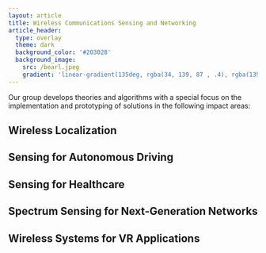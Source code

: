 ```yaml
---
layout: article
title: Wireless Communications Sensing and Networking
article_header:
  type: overlay
  theme: dark
  background_color: '#203028'
  background_image:
    src: /bearl.jpeg
    gradient: 'linear-gradient(135deg, rgba(34, 139, 87 , .4), rgba(139, 34, 139, .4))'
---
```


Our group develops theories and algorithms with a special focus on the implementation and prototyping of solutions in the following impact areas:

<h2>Wireless Localization</h2>
<h2>Sensing for Autonomous Driving</h2>
<h2>Sensing for Healthcare</h2>
<h2>Spectrum Sensing for Next-Generation Networks</h2>
<h2>Wireless Systems for VR Applications</h2>

<!--more-->
